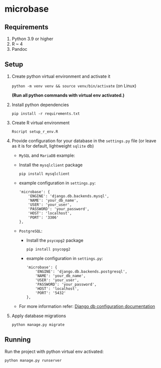 # microbase

## Requirements

1. Python 3.9 or higher
2. R ~ 4
3. Pandoc

## Setup

1. Create python virtual environment and activate it

   `python -m venv venv && source venv/bin/activate` (on Linux)

   **(Run all python commands with virtual env activated.)**

2. Install python dependencies

   `pip install -r requirements.txt`

3. Create R virtual environment

   `Rscript setup_r_env.R`

4. Provide configuration for your database in the `settings.py` file (or leave as it is for default, lightweight `sqlite` db)

   - `MySQL` and `MariaDB` example:

   - Install the `mysqlclient` package

     `pip install mysqlclient`

   - example configuration in `settings.py`:

     ```{python}
     'microbase': {
         'ENGINE': 'django.db.backends.mysql',
         'NAME': 'your_db_name',
         'USER': 'your_user',
         'PASSWORD': 'your_password',
         'HOST': 'localhost',
         'PORT': '3306'
     },
     ```

   - `PostgreSQL`:

     - Install the `psycopg2` package

       `pip install psycopg2`

     - example configuration in `settings.py`:

       ```{python}
       'microbase': {
           'ENGINE': 'django.db.backends.postgresql',
           'NAME': 'your_db_name',
           'USER': 'your_user',
           'PASSWORD': 'your_password',
           'HOST': 'localhost',
           'PORT': '5432'
       },
       ```

   - For more information refer: [Django db configuration documentation](https://docs.djangoproject.com/en/4.1/ref/databases/)

5. Apply database migrations

   `python manage.py migrate`

## Running

Run the project with python virtual env activated:

`python manage.py runserver`
